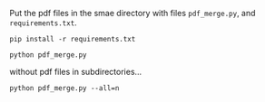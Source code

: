 Put the pdf files in the smae directory with files `pdf_merge.py`, and `requirements.txt`.

`pip install -r requirements.txt`

`python pdf_merge.py`

without pdf files in subdirectories...

`python pdf_merge.py --all=n`

